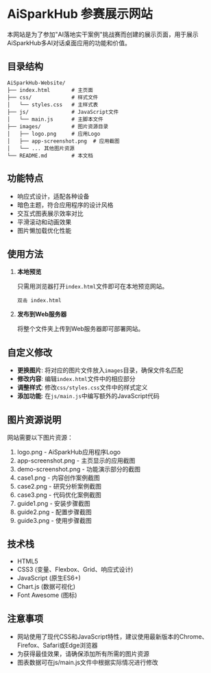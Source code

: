 # AiSparkHub 参赛展示网站

本网站是为了参加"AI落地实干案例"挑战赛而创建的展示页面，用于展示AiSparkHub多AI对话桌面应用的功能和价值。

## 目录结构

```
AiSparkHub-Website/
├── index.html       # 主页面
├── css/             # 样式文件
│   └── styles.css   # 主样式表
├── js/              # JavaScript文件
│   └── main.js      # 主脚本文件
├── images/          # 图片资源目录
│   ├── logo.png     # 应用Logo
│   ├── app-screenshot.png  # 应用截图
│   └── ... 其他图片资源
└── README.md        # 本文档
```

## 功能特点

- 响应式设计，适配各种设备
- 暗色主题，符合应用程序的设计风格
- 交互式图表展示效率对比
- 平滑滚动和动画效果
- 图片懒加载优化性能

## 使用方法

1. **本地预览**

   只需用浏览器打开`index.html`文件即可在本地预览网站。

   ```
   双击 index.html
   ```

2. **发布到Web服务器**

   将整个文件夹上传到Web服务器即可部署网站。

## 自定义修改

- **更换图片**: 将对应的图片文件放入`images`目录，确保文件名匹配
- **修改内容**: 编辑`index.html`文件中的相应部分
- **调整样式**: 修改`css/styles.css`文件中的样式定义
- **添加功能**: 在`js/main.js`中编写额外的JavaScript代码

## 图片资源说明

网站需要以下图片资源：

1. logo.png - AiSparkHub应用程序Logo
2. app-screenshot.png - 主页显示的应用截图
3. demo-screenshot.png - 功能演示部分的截图
4. case1.png - 内容创作案例截图
5. case2.png - 研究分析案例截图
6. case3.png - 代码优化案例截图
7. guide1.png - 安装步骤截图
8. guide2.png - 配置步骤截图
9. guide3.png - 使用步骤截图

## 技术栈

- HTML5
- CSS3 (变量、Flexbox、Grid、响应式设计)
- JavaScript (原生ES6+)
- Chart.js (数据可视化)
- Font Awesome (图标)

## 注意事项

- 网站使用了现代CSS和JavaScript特性，建议使用最新版本的Chrome、Firefox、Safari或Edge浏览器
- 为获得最佳效果，请确保添加所有所需的图片资源
- 图表数据可在js/main.js文件中根据实际情况进行修改 